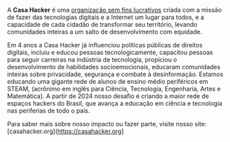 A **Casa Hacker** é uma [organização sem fins lucrativos](https://www.casahacker.org/) criada com a missão de fazer das tecnologias digitais e a Internet um lugar para todos, e a capacidade de cada cidadão de transformar seu território, levando comunidades inteiras a um salto de desenvolvimento com equidade.

Em 4 anos a Casa Hacker já influenciou políticas públicas de direitos digitais, incluiu e educou pessoas tecnologicamente, capacitou pessoas para seguir carreiras na indústria de tecnologia, propiciou o desenvolvimento de habilidades socioemocionais, educaram comunidades inteiras sobre privacidade, segurança e combate à desinformação. Estamos educando uma gigante rede de alunos de ensino médio periféricos em STEAM, (acrônimo em inglês para Ciência, Tecnologia, Engenharia, Artes e Matemática). A partir de 2024 nosso desafio é criando a maior rede de espaços hackers do Brasil, que avança a educação em ciência e tecnologia nas periferias de todo o país.

Para saber mais sobre nosso impacto ou fazer parte, visite nosso site: [casahacker.org](https://casahacker.org]
